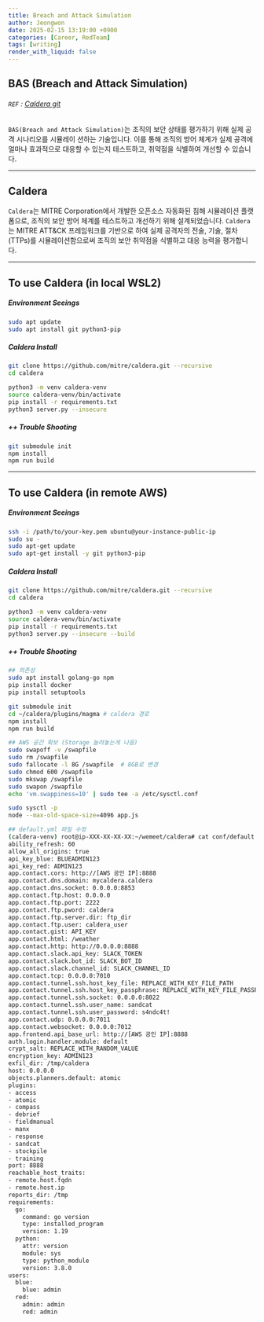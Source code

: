 ```yaml
---
title: Breach and Attack Simulation
author: Jeongwon
date: 2025-02-15 13:19:00 +0900
categories: [Career, RedTeam]
tags: [writing]
render_with_liquid: false
---
```

## BAS (Breach and Attack Simulation)

###### `REF` : [Caldera git](https://github.com/mitre/caldera)

`BAS(Breach and Attack Simulation)`는 조직의 보안 상태를 평가하기 위해 실제 공격 시나리오를 시뮬레이
션하는 기술입니다. 이를 통해 조직의 방어 체계가 실제 공격에 얼마나 효과적으로 대응할 수 있는지 테스트하고, 취약점을 식별하여 개선할 수 있습니다.

---
## Caldera
`Caldera`는 MITRE Corporation에서 개발한 오픈소스 자동화된 침해 시뮬레이션 플랫폼으로, 조직의 보안 방어 체계를 테스트하고 개선하기 위해 설계되었습니다. `Caldera`는 MITRE ATT&CK 프레임워크를 기반으로 하여 실제 공격자의 전술, 기술, 절차(TTPs)를 시뮬레이션함으로써 조직의 보안 취약점을 식별하고 대응 능력을 평가합니다.

---
## To use Caldera (in local WSL2)

##### Environment Seeings
```bash
sudo apt update
sudo apt install git python3-pip
```

##### Caldera Install
```bash
git clone https://github.com/mitre/caldera.git --recursive
cd caldera

python3 -m venv caldera-venv
source caldera-venv/bin/activate
pip install -r requirements.txt
python3 server.py --insecure
```

##### ++ Trouble Shooting
```bash
git submodule init
npm install
npm run build
```

---
## To use Caldera (in remote AWS)

##### Environment Seeings
```bash
ssh -i /path/to/your-key.pem ubuntu@your-instance-public-ip
sudo su -
sudo apt-get update
sudo apt-get install -y git python3-pip
```

##### Caldera Install
```bash
git clone https://github.com/mitre/caldera.git --recursive
cd caldera

python3 -m venv caldera-venv
source caldera-venv/bin/activate
pip install -r requirements.txt
python3 server.py --insecure --build
```

##### ++ Trouble Shooting
```bash
## 의존성
sudo apt install golang-go npm
pip install docker
pip install setuptools

git submodule init
cd ~/caldera/plugins/magma # caldera 경로
npm install
npm run build

## AWS 공간 확보 (Storage 늘려놓는게 나음)
sudo swapoff -v /swapfile
sudo rm /swapfile
sudo fallocate -l 8G /swapfile  # 8GB로 변경
sudo chmod 600 /swapfile
sudo mkswap /swapfile
sudo swapon /swapfile
echo 'vm.swappiness=10' | sudo tee -a /etc/sysctl.conf

sudo sysctl -p
node --max-old-space-size=4096 app.js
```

```bash
## default.yml 파일 수정
(caldera-venv) root@ip-XXX-XX-XX-XX:~/wemeet/caldera# cat conf/default.yml
ability_refresh: 60
allow_all_origins: true
api_key_blue: BLUEADMIN123
api_key_red: ADMIN123
app.contact.cors: http://[AWS 공인 IP]:8888
app.contact.dns.domain: mycaldera.caldera
app.contact.dns.socket: 0.0.0.0:8853
app.contact.ftp.host: 0.0.0.0
app.contact.ftp.port: 2222
app.contact.ftp.pword: caldera
app.contact.ftp.server.dir: ftp_dir
app.contact.ftp.user: caldera_user
app.contact.gist: API_KEY
app.contact.html: /weather
app.contact.http: http://0.0.0.0:8888
app.contact.slack.api_key: SLACK_TOKEN
app.contact.slack.bot_id: SLACK_BOT_ID
app.contact.slack.channel_id: SLACK_CHANNEL_ID
app.contact.tcp: 0.0.0.0:7010
app.contact.tunnel.ssh.host_key_file: REPLACE_WITH_KEY_FILE_PATH
app.contact.tunnel.ssh.host_key_passphrase: REPLACE_WITH_KEY_FILE_PASSPHRASE
app.contact.tunnel.ssh.socket: 0.0.0.0:8022
app.contact.tunnel.ssh.user_name: sandcat
app.contact.tunnel.ssh.user_password: s4ndc4t!
app.contact.udp: 0.0.0.0:7011
app.contact.websocket: 0.0.0.0:7012
app.frontend.api_base_url: http://[AWS 공인 IP]:8888
auth.login.handler.module: default
crypt_salt: REPLACE_WITH_RANDOM_VALUE
encryption_key: ADMIN123
exfil_dir: /tmp/caldera
host: 0.0.0.0
objects.planners.default: atomic
plugins:
- access
- atomic
- compass
- debrief
- fieldmanual
- manx
- response
- sandcat
- stockpile
- training
port: 8888
reachable_host_traits:
- remote.host.fqdn
- remote.host.ip
reports_dir: /tmp
requirements:
  go:
    command: go version
    type: installed_program
    version: 1.19
  python:
    attr: version
    module: sys
    type: python_module
    version: 3.8.0
users:
  blue:
    blue: admin
  red:
    admin: admin
    red: admin
```





